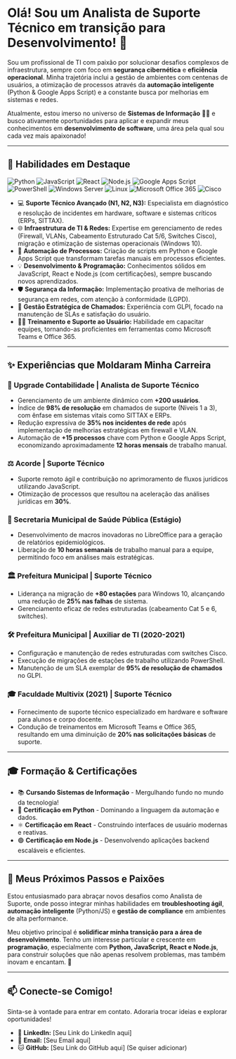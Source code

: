 # Olá! Sou um Analista de Suporte Técnico em transição para Desenvolvimento! 👋

Sou um profissional de TI com paixão por solucionar desafios complexos de infraestrutura, sempre com foco em **segurança cibernética** e **eficiência operacional**. Minha trajetória inclui a gestão de ambientes com centenas de usuários, a otimização de processos através da **automação inteligente** (Python & Google Apps Script) e a constante busca por melhorias em sistemas e redes.

Atualmente, estou imerso no universo de **Sistemas de Informação** 👨‍💻 e busco ativamente oportunidades para aplicar e expandir meus conhecimentos em **desenvolvimento de software**, uma área pela qual sou cada vez mais apaixonado!

---

## 🚀 Habilidades em Destaque

<p align="left">
  <img src="https://img.shields.io/badge/Python-3776AB?style=for-the-badge&logo=python&logoColor=white" alt="Python"/>
  <img src="https://img.shields.io/badge/JavaScript-F7DF1E?style=for-the-badge&logo=javascript&logoColor=black" alt="JavaScript"/>
  <img src="https://img.shields.io/badge/React-20232A?style=for-the-badge&logo=react&logoColor=61DAFB" alt="React"/>
  <img src="https://img.shields.io/badge/Node.js-339933?style=for-the-badge&logo=nodedotjs&logoColor=white" alt="Node.js"/>
  <img src="https://img.shields.io/badge/Google%20Apps%20Script-4285F4?style=for-the-badge&logo=google&logoColor=white" alt="Google Apps Script"/>
  <img src="https://img.shields.io/badge/PowerShell-5391FE?style=for-the-badge&logo=powershell&logoColor=white" alt="PowerShell"/>
  <img src="https://img.shields.io/badge/Windows%20Server-0078D6?style=for-the-badge&logo=windows&logoColor=white" alt="Windows Server"/>
  <img src="https://img.shields.io/badge/Linux-FCC624?style=for-the-badge&logo=linux&logoColor=black" alt="Linux"/>
  <img src="https://img.shields.io/badge/Microsoft_Office_365-D83B01?style=for-the-badge&logo=microsoftoffice&logoColor=white" alt="Microsoft Office 365"/>
  <img src="https://img.shields.io/badge/Cisco-1BA0D7?style=for-the-badge&logo=cisco&logoColor=white" alt="Cisco"/>
</p>

* 💻 **Suporte Técnico Avançado (N1, N2, N3):** Especialista em diagnóstico e resolução de incidentes em hardware, software e sistemas críticos (ERPs, SITTAX).
* 🌐 **Infraestrutura de TI & Redes:** Expertise em gerenciamento de redes (Firewall, VLANs, Cabeamento Estruturado Cat 5/6, Switches Cisco), migração e otimização de sistemas operacionais (Windows 10).
* 🤖 **Automação de Processos:** Criação de scripts em Python e Google Apps Script que transformam tarefas manuais em processos eficientes.
* 💡 **Desenvolvimento & Programação:** Conhecimentos sólidos em JavaScript, React e Node.js (com certificações), sempre buscando novos aprendizados.
* 🛡️ **Segurança da Informação:** Implementação proativa de melhorias de segurança em redes, com atenção à conformidade (LGPD).
* 🎫 **Gestão Estratégica de Chamados:** Experiência com GLPI, focado na manutenção de SLAs e satisfação do usuário.
* 👨‍🏫 **Treinamento e Suporte ao Usuário:** Habilidade em capacitar equipes, tornando-as proficientes em ferramentas como Microsoft Teams e Office 365.

---

## ✨ Experiências que Moldaram Minha Carreira

### 🏢 Upgrade Contabilidade | Analista de Suporte Técnico
* Gerenciamento de um ambiente dinâmico com **+200 usuários**.
* Índice de **98% de resolução** em chamados de suporte (Níveis 1 a 3), com ênfase em sistemas vitais como SITTAX e ERPs.
* Redução expressiva de **35% nos incidentes de rede** após implementação de melhorias estratégicas em firewall e VLAN.
* Automação de **+15 processos** chave com Python e Google Apps Script, economizando aproximadamente **12 horas mensais** de trabalho manual.

### ⚖️ Acorde | Suporte Técnico
* Suporte remoto ágil e contribuição no aprimoramento de fluxos jurídicos utilizando JavaScript.
* Otimização de processos que resultou na aceleração das análises jurídicas em **30%**.

### 🏥 Secretaria Municipal de Saúde Pública (Estágio)
* Desenvolvimento de macros inovadoras no LibreOffice para a geração de relatórios epidemiológicos.
* Liberação de **10 horas semanais** de trabalho manual para a equipe, permitindo foco em análises mais estratégicas.

### 🏛️ Prefeitura Municipal | Suporte Técnico
* Liderança na migração de **+80 estações** para Windows 10, alcançando uma redução de **25% nas falhas** de sistema.
* Gerenciamento eficaz de redes estruturadas (cabeamento Cat 5 e 6, switches).

### 🛠️ Prefeitura Municipal | Auxiliar de TI (2020-2021)
* Configuração e manutenção de redes estruturadas com switches Cisco.
* Execução de migrações de estações de trabalho utilizando PowerShell.
* Manutenção de um SLA exemplar de **95% de resolução de chamados** no GLPI.

### 🎓 Faculdade Multivix (2021) | Suporte Técnico
* Fornecimento de suporte técnico especializado em hardware e software para alunos e corpo docente.
* Condução de treinamentos em Microsoft Teams e Office 365, resultando em uma diminuição de **20% nas solicitações básicas** de suporte.

---

## 🎓 Formação & Certificações

* 📚 **Cursando Sistemas de Informação** - Mergulhando fundo no mundo da tecnologia!
* 🐍 **Certificação em Python** - Dominando a linguagem da automação e dados.
* ⚛️ **Certificação em React** - Construindo interfaces de usuário modernas e reativas.
* 🟢 **Certificação em Node.js** - Desenvolvendo aplicações backend escaláveis e eficientes.

---

## 🌱 Meus Próximos Passos e Paixões

Estou entusiasmado para abraçar novos desafios como Analista de Suporte, onde posso integrar minhas habilidades em **troubleshooting ágil**, **automação inteligente** (Python/JS) e **gestão de compliance** em ambientes de alta performance.

Meu objetivo principal é **solidificar minha transição para a área de desenvolvimento**. Tenho um interesse particular e crescente em **programação**, especialmente com **Python, JavaScript, React e Node.js**, para construir soluções que não apenas resolvem problemas, mas também inovam e encantam. 🚀

---

## 📫 Conecte-se Comigo!

Sinta-se à vontade para entrar em contato. Adoraria trocar ideias e explorar oportunidades!

* 🔗 **LinkedIn:** [Seu Link do LinkedIn aqui]
* 📧 **Email:** [Seu Email aqui]
* 🐱 **GitHub:** [Seu Link do GitHub aqui] (Se quiser adicionar)

